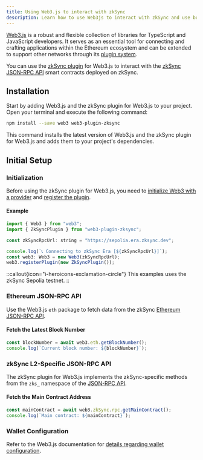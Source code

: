 ```yaml
---
title: Using Web3.js to interact with zkSync
description: Learn how to use Web3js to interact with zkSync and use built-in functions for zkSync-specific JSON RPC methods.
---
```

[Web3.js](https://web3js.org/) is a robust and flexible collection of libraries for TypeScript and JavaScript developers. It serves as an essential tool for connecting and crafting applications within the Ethereum ecosystem and can be extended to support other networks through its [plugin system](https://docs.web3js.org/guides/web3_plugin_guide/).

You can use the [zkSync plugin](https://github.com/web3/web3-plugin-zksync) for Web3.js to interact with the [zkSync JSON-RPC API](https://docs.zksync.io/build/api.html) smart contracts deployed on zkSync.

## Installation

Start by adding Web3.js and the zkSync plugin for Web3.js to your project. Open your terminal and execute the following command:

```bash
npm install --save web3 web3-plugin-zksync
```

This command installs the latest version of Web3.js and the zkSync plugin for Web3.js and adds them to your project's dependencies.

## Initial Setup

### Initialization

Before using the zkSync plugin for Web3.js, you need to [initialize Web3 with a provider](https://docs.web3js.org/#initialize-web3-with-a-provider) and [register the plugin](https://docs.web3js.org/guides/web3_plugin_guide/plugin_users#registering-the-plugin).

#### Example

```javascript
import { Web3 } from "web3";
import { ZkSyncPlugin } from "web3-plugin-zksync";

const zkSyncRpcUrl: string = "https://sepolia.era.zksync.dev";

console.log(`📞 Connecting to zkSync Era [${zkSyncRpcUrl}]`);
const web3: Web3 = new Web3(zkSyncRpcUrl);
web3.registerPlugin(new ZkSyncPlugin());
```

::callout{icon="i-heroicons-exclamation-circle"}
This examples uses the zkSync Sepolia testnet.
::

### Ethereum JSON-RPC API

Use the Web3.js `eth` package to fetch data from the zkSync [Ethereum JSON-RPC API](https://ethereum.org/en/developers/docs/apis/json-rpc).

#### Fetch the Latest Block Number

```javascript
const blockNumber = await web3.eth.getBlockNumber();
console.log(`Current block number: ${blockNumber}`);
```

### zkSync L2-Specific JSON-RPC API

The zkSync plugin for Web3.js implements the zkSync-specific methods from the `zks_` namespace of the [JSON-RPC API](https://docs.zksync.io/build/api.html#zksync-era-json-rpc-methods).

#### Fetch the Main Contract Address

```javascript
const mainContract = await web3.zkSync.rpc.getMainContract();
console.log(`Main contract: ${mainContract}`);
```

### Wallet Configuration

Refer to the Web3.js documentation for [details regarding wallet configuration](https://docs.web3js.org/#setting-up-a-wallet).
